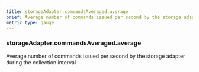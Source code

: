 ```yaml
---
title: storageAdapter.commandsAveraged.average
brief: Average number of commands issued per second by the storage adapter during the collection interval
metric_type: gauge
---
```

### storageAdapter.commandsAveraged.average

Average number of commands issued per second by the storage adapter during the collection interval